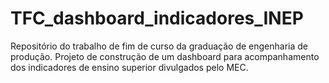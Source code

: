 # TFC_dashboard_indicadores_INEP
Repositório do trabalho de fim de curso da graduação de engenharia de produção. Projeto de construção de um dashboard para acompanhamento dos indicadores de ensino superior divulgados pelo MEC.
